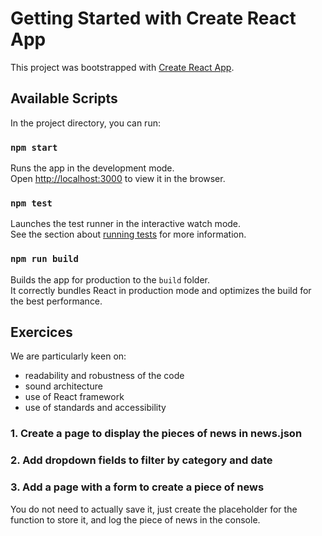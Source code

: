 # Getting Started with Create React App

This project was bootstrapped with [Create React App](https://github.com/facebook/create-react-app).

## Available Scripts

In the project directory, you can run:

### `npm start`

Runs the app in the development mode.\
Open [http://localhost:3000](http://localhost:3000) to view it in the browser.

### `npm test`

Launches the test runner in the interactive watch mode.\
See the section about [running tests](https://facebook.github.io/create-react-app/docs/running-tests) for more information.

### `npm run build`

Builds the app for production to the `build` folder.\
It correctly bundles React in production mode and optimizes the build for the best performance.

## Exercices

We are particularly keen on:
- readability and robustness of the code
- sound architecture
- use of React framework
- use of standards and accessibility

### 1. Create a page to display the pieces of news in news.json

### 2. Add dropdown fields to filter by category and date

### 3. Add a page with a form to create a piece of news
You do not need to actually save it, just create the placeholder for the function to store it,
and log the piece of news in the console.